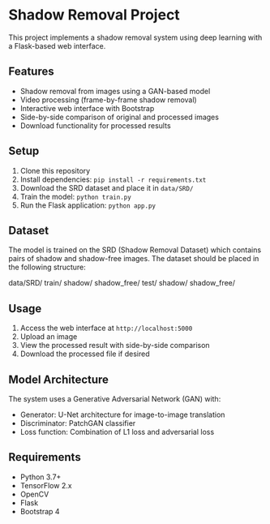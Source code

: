 # Shadow Removal Project

This project implements a shadow removal system using deep learning with a Flask-based web interface.

## Features

- Shadow removal from images using a GAN-based model
- Video processing (frame-by-frame shadow removal)
- Interactive web interface with Bootstrap
- Side-by-side comparison of original and processed images
- Download functionality for processed results

## Setup

1. Clone this repository
2. Install dependencies: `pip install -r requirements.txt`
3. Download the SRD dataset and place it in `data/SRD/`
4. Train the model: `python train.py`
5. Run the Flask application: `python app.py`

## Dataset

The model is trained on the SRD (Shadow Removal Dataset) which contains pairs of shadow and shadow-free images. The dataset should be placed in the following structure:

data/SRD/
train/
shadow/
shadow_free/
test/
shadow/
shadow_free/

## Usage

1. Access the web interface at `http://localhost:5000`
2. Upload an image
3. View the processed result with side-by-side comparison
4. Download the processed file if desired

## Model Architecture

The system uses a Generative Adversarial Network (GAN) with:
- Generator: U-Net architecture for image-to-image translation
- Discriminator: PatchGAN classifier
- Loss function: Combination of L1 loss and adversarial loss

## Requirements

- Python 3.7+
- TensorFlow 2.x
- OpenCV
- Flask
- Bootstrap 4